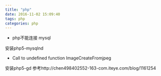 ```yaml
---
title: "php"
date: 2016-11-02 15:09:40
tags: php
categories: php
---
```


- php不能连接 mysql

安装php5-mysqlnd

- Call to undefined function ImageCreateFromjpeg

安装php5-gd
参考http://chen498402552-163-com.iteye.com/blog/1161254



